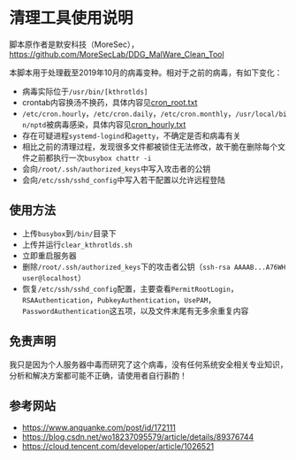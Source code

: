 # 清理工具使用说明

脚本原作者是默安科技（MoreSec），https://github.com/MoreSecLab/DDG_MalWare_Clean_Tool

本脚本用于处理截至2019年10月的病毒变种。相对于之前的病毒，有如下变化：

* 病毒实际位于`/usr/bin/[kthrotlds]`
* crontab内容换汤不换药，具体内容见[cron_root.txt](Virus_DO_NOT_EXECUTE/cron_root.txt)
* `/etc/cron.hourly`，`/etc/cron.daily`，`/etc/cron.monthly`，`/usr/local/bin/nptd`被病毒感染，具体内容见[cron_hourly.txt](Virus_DO_NOT_EXECUTE/cron_hourly.txt)
* 存在可疑进程`systemd-logind`和`agetty`，不确定是否和病毒有关
* 相比之前的清理过程，发现很多文件都被锁住无法修改，故干脆在删除每个文件之前都执行一次`busybox chattr -i`
* 会向`/root/.ssh/authorized_keys`中写入攻击者的公钥
*  会向`/etc/ssh/sshd_config`中写入若干配置以允许远程登陆

## 使用方法

* 上传`busybox`到`/bin/`目录下
* 上传并运行`clear_kthrotlds.sh`
* 立即重启服务器
* 删除`/root/.ssh/authorized_keys`下的攻击者公钥（`ssh-rsa AAAAB...A76WH user@localhost`）
* 恢复`/etc/ssh/sshd_config`配置，主要查看`PermitRootLogin`，`RSAAuthentication`，`PubkeyAuthentication`，`UsePAM`，`PasswordAuthentication`这五项，以及文件末尾有无多余重复内容

## 免责声明

我只是因为个人服务器中毒而研究了这个病毒，没有任何系统安全相关专业知识，分析和解决方案都可能不正确，请使用者自行斟酌！

## 参考网站

* https://www.anquanke.com/post/id/172111
* https://blog.csdn.net/wo18237095579/article/details/89376744
* https://cloud.tencent.com/developer/article/1026521
